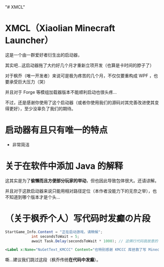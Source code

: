 "# XMCL" 
# XMCL（Xiaolian Minecraft Launcher）


这是一个由一群爱好者衍生出的启动器，

其实吧...这启动器拖了大约好几个月才重新立项开发（也算是卡时间的脖子了）

对于枫乔（唯一开发者）来说可是极为疼苦的几个月，不仅仅要重构成 WPF ，也要承受巨大压力（哭）

并且对于 Forge 等模组加载器版本不能顺利启动也很头疼...

不过，还是感谢你使用了这个启动器（或者你使用我们的源码对其完善改进使其变得更好），至少没辜负了我们的期待。

# 启动器有且只有唯一的特点

- 非常简洁

# 关于在软件中添加 Java 的解释

这其实是为了**偷懒而且方便部分玩家的举动**，但也因此导致包体很大。还请谅解。

并且对于这款启动器来说只能用相对路径定位（本作者没能力下的无奈之举），也不知道到哪个版本才是个头...

# （关于枫乔个人）写代码时发癫の片段

```csharp
StartGame_Info.Content = "正在启动游戏，请稍候";
            int secondsToWait = 5; 
            await Task.Delay(secondsToWait * 1000); // 这俩行代码我故意的（
```

```xml
<Label x:Name="NuGetText_KMCCC" Content="也特别感谢 KMCCC 库拯救了写 Minecraft 启动及登录的疼苦时刻（笑）" HorizontalAlignment="Left" Margin="32,345,0,0" VerticalAlignment="Top"/>
```

嘶...建议我们跳过这段（枫乔传统**在代码中发癫**）。